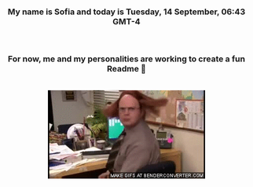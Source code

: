 


<div align="center">
<h3 >My name is Sofia and today is Tuesday, 14 September, 06:43 GMT-4</h3><br>
<h3 >For now, me and my personalities are working to create a fun Readme 👋
</h3><br>
<img src='img/dwight.gif' alt='working...'/>
</div>
